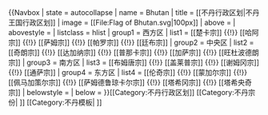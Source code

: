 {{Navbox
| state      = autocollapse 
| name       = Bhutan
| title      = [[不丹行政区划|不丹王国行政区划]]
| image      = [[File:Flag of Bhutan.svg|100px]]
| above      = 
| abovestyle = 
| listclass  = hlist
| group1     = 西方区
| list1      = [[楚卡宗]] {{!}} [[哈阿宗]] {{!}} [[萨姆宗]] {{!}} [[帕罗宗]] {{!}} [[廷布宗]] 
| group2     = 中央区
| list2      = [[奇朗宗]] {{!}} [[达加纳宗]] {{!}} [[普那卡宗]] {{!}} [[加萨宗]] {{!}} [[旺杜波德朗宗]]
| group3     = 南方区
| list3      = [[布姆唐宗]] {{!}} [[盖莱普宗]] {{!}} [[谢姆冈宗]] {{!}} [[通萨宗]]
| group4     = 东方区
| list4      = [[伦奇宗]] {{!}} [[蒙加尔宗]] {{!}} [[佩马加策尔宗]] {{!}} [[萨姆德鲁琼卡尔宗]] {{!}} [[塔希冈宗]] {{!}} [[塔希央奇宗]]
| belowstyle = 
| below      = 
}}<includeonly>[[Category:不丹行政区划]]</includeonly>
<noinclude>
[[Category:不丹宗份| ]]
[[Category:不丹模板| ]]
</noinclude>